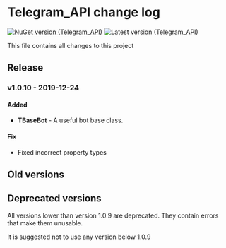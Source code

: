 ﻿# Telegram_API change log
[![NuGet version (Telegram_API)](https://img.shields.io/nuget/v/Telegram_API.svg?style=flat-square)](https://www.nuget.org/packages/Telegram_API/) ![Latest version (Telegram_API)](https://img.shields.io/badge/Pre_release-v1.0.11-orange?style=flat-square)


This file contains all changes to this project
## Release

### **v1.0.10** - 2019-12-24
#### Added
* **TBaseBot** - A useful bot base class.

#### Fix
* Fixed incorrect property types

## Old versions

## Deprecated versions
All versions lower than version 1.0.9 are deprecated. They contain errors that make them unusable.

It is suggested not to use any version below 1.0.9